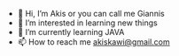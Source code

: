 - 👋 Hi, I’m Akis or you can call me Giannis
- 👀 I’m interested in learning new things
- 🌱 I’m currently learning JAVA 
- 📫 How to reach me akiskawi@gmail.com
<!-- 💞️ I’m looking to collaborate on --->

<!---
akiskawi/akiskawi is a ✨ special ✨ repository because its `README.md` (this file) appears on your GitHub profile.
You can click the Preview link to take a look at your changes.
--->
